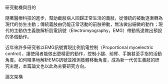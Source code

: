 研究動機與目的


隨著醫療科技的進步，幫助截肢病人回歸正常生活的義肢，從傳統的被動逐漸轉為現代的仿生主動；傳統義肢由仍能正常活動的前肢帶動，無法做出細微的動作；現代的主動仿生義肢解析肌電訊號（Electromyography，EMG）帶動馬達做出預設的多個動作。

近年來許多研究者以EMG訊號實現比例肌電控制（Proportional myoelectric control），讓使用者能做出更精密的動作，控制小腿、前臂、手腕甚至手指的活動角度。如何精準地解析EMG訊號並推測肢體移動角度，成為新一代仿生義肢的研究主題，本篇論文也以此為主要研究方向。


論文架構




